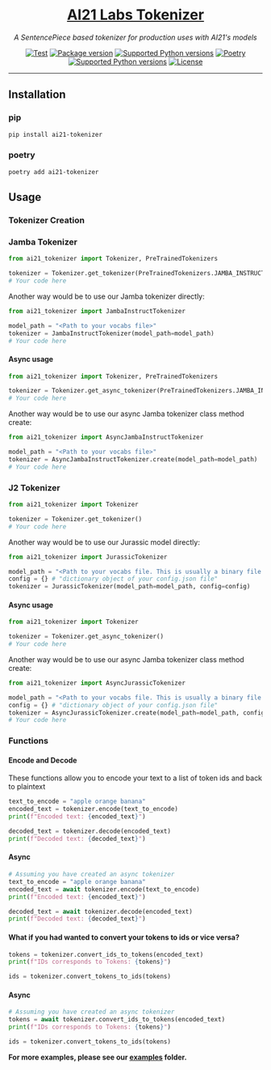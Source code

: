 <h1 align="center">
    <a href="https://github.com/AI21Labs/ai21-tokenizer">AI21 Labs Tokenizer</a>
</h1>

<p align="center">
    <em>A SentencePiece based tokenizer for production uses with AI21's models</em>
</p>

<p align="center">
<a href="https://github.com/AI21Labs/ai21-tokenizer/actions?query=workflow%3ATest+event%3Apush+branch%3Amain"><img src="https://github.com/AI21Labs/ai21-tokenizer/actions/workflows/test.yaml/badge.svg" alt="Test"></a>
<a href="https://pypi.org/project/ai21-tokenizer" target="_blank"><img src="https://img.shields.io/pypi/v/ai21-tokenizer?color=%2334D058&label=pypi%20package" alt="Package version"></a>
<a href="https://pypi.org/project/ai21-tokenizer" target="_blank"><img src="https://img.shields.io/pypi/pyversions/ai21-tokenizer?color=%2334D058" alt="Supported Python versions"></a>
<a href="https://python-poetry.org/" target="_blank"><img src="https://img.shields.io/endpoint?url=https://python-poetry.org/badge/v0.json" alt="Poetry"></a>
<a href="https://github.com/semantic-release/semantic-release" target="_blank"><img src="https://img.shields.io/badge/semantic--release-python-e10079?logo=semantic-release" alt="Supported Python versions"></a>
<a href="https://opensource.org/licenses/Apache-2.0" target="_blank"><img src="https://img.shields.io/badge/License-Apache_2.0-blue.svg" alt="License"></a>
</p>

---

## Installation

### pip

```bash
pip install ai21-tokenizer
```

### poetry

```bash
poetry add ai21-tokenizer
```

## Usage

### Tokenizer Creation

### Jamba Tokenizer

```python
from ai21_tokenizer import Tokenizer, PreTrainedTokenizers

tokenizer = Tokenizer.get_tokenizer(PreTrainedTokenizers.JAMBA_INSTRUCT_TOKENIZER)
# Your code here
```

Another way would be to use our Jamba tokenizer directly:

```python
from ai21_tokenizer import JambaInstructTokenizer

model_path = "<Path to your vocabs file>"
tokenizer = JambaInstructTokenizer(model_path=model_path)
# Your code here
```

#### Async usage

```python
from ai21_tokenizer import Tokenizer, PreTrainedTokenizers

tokenizer = Tokenizer.get_async_tokenizer(PreTrainedTokenizers.JAMBA_INSTRUCT_TOKENIZER)
# Your code here
```

Another way would be to use our async Jamba tokenizer class method create:

```python
from ai21_tokenizer import AsyncJambaInstructTokenizer

model_path = "<Path to your vocabs file>"
tokenizer = AsyncJambaInstructTokenizer.create(model_path=model_path)
# Your code here
```

### J2 Tokenizer

```python
from ai21_tokenizer import Tokenizer

tokenizer = Tokenizer.get_tokenizer()
# Your code here
```

Another way would be to use our Jurassic model directly:

```python
from ai21_tokenizer import JurassicTokenizer

model_path = "<Path to your vocabs file. This is usually a binary file that end with .model>"
config = {} # "dictionary object of your config.json file"
tokenizer = JurassicTokenizer(model_path=model_path, config=config)
```

#### Async usage

```python
from ai21_tokenizer import Tokenizer

tokenizer = Tokenizer.get_async_tokenizer()
# Your code here
```

Another way would be to use our async Jamba tokenizer class method create:

```python
from ai21_tokenizer import AsyncJurassicTokenizer

model_path = "<Path to your vocabs file. This is usually a binary file that end with .model>"
config = {} # "dictionary object of your config.json file"
tokenizer = AsyncJurassicTokenizer.create(model_path=model_path, config=config)
# Your code here
```

### Functions

#### Encode and Decode

These functions allow you to encode your text to a list of token ids and back to plaintext

```python
text_to_encode = "apple orange banana"
encoded_text = tokenizer.encode(text_to_encode)
print(f"Encoded text: {encoded_text}")

decoded_text = tokenizer.decode(encoded_text)
print(f"Decoded text: {decoded_text}")
```

#### Async

```python
# Assuming you have created an async tokenizer
text_to_encode = "apple orange banana"
encoded_text = await tokenizer.encode(text_to_encode)
print(f"Encoded text: {encoded_text}")

decoded_text = await tokenizer.decode(encoded_text)
print(f"Decoded text: {decoded_text}")
```

#### What if you had wanted to convert your tokens to ids or vice versa?

```python
tokens = tokenizer.convert_ids_to_tokens(encoded_text)
print(f"IDs corresponds to Tokens: {tokens}")

ids = tokenizer.convert_tokens_to_ids(tokens)
```

#### Async

```python
# Assuming you have created an async tokenizer
tokens = await tokenizer.convert_ids_to_tokens(encoded_text)
print(f"IDs corresponds to Tokens: {tokens}")

ids = tokenizer.convert_tokens_to_ids(tokens)
```

**For more examples, please see our [examples](examples) folder.**
